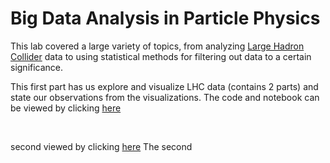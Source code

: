 # Big Data Analysis in Particle Physics
This lab covered a large variety of topics, from analyzing [Large Hadron Collider](https://en.wikipedia.org/wiki/Large_Hadron_Collider) data to using statistical methods for filtering out data to a certain significance.
<br>

This first part has us explore and visualize LHC data (contains 2 parts) and state our observations from the visualizations. The code and notebook can be viewed by clicking [here](https://nbviewer.jupyter.org/github/pratsingh/Big-Data-Particle-Physics/blob/master/notebooks/Lab5.ipynb)

<br>

second viewed by clicking [here](https://nbviewer.jupyter.org/github/pratsingh/Big-Data-Particle-Physics/blob/master/notebooks/Lab8.ipynb)
The second 
